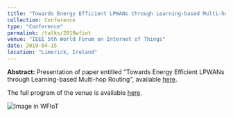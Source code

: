 ```yaml
---
title: "Towards Energy Efficient LPWANs through Learning-based Multi-hop Routing"
collection: Conference
type: "Conference"
permalink: /talks/2019wfiot
venue: "IEEE 5th World Forum on Internet of Things"
date: 2019-04-15
location: "Limerick, Ireland"
---
```


**Abstract:** 
Presentation of paper entitled "Towards Energy Efficient LPWANs through Learning-based Multi-hop Routing", available [here](https://arxiv.org/abs/1803.11010).

The full program of the venue is available [here](https://wfiot2019.iot.ieee.org/).

![Image in WFIoT](https://sergiobarra.github.io/images/2019wfioit.jpg)